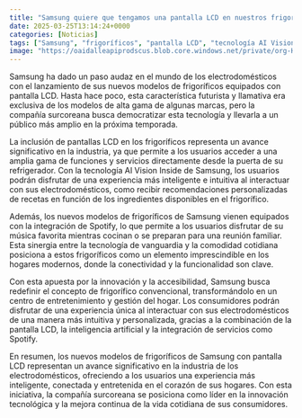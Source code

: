```yaml
---
title: "Samsung quiere que tengamos una pantalla LCD en nuestros frigoríficos - los nuevos modelos llegan con AI Vision Inside y Spotify"
date: 2025-03-25T13:14:24+0000
categories: [Noticias]
tags: ["Samsung", "frigoríficos", "pantalla LCD", "tecnología AI Vision Inside", "Spotify", "hogares modernos", "innovación tecnológica."]
image: "https://oaidalleapiprodscus.blob.core.windows.net/private/org-HKmKxpuNw3Y88lm4EBrIPq0n/user-ZwiCXOggLL8ZNNKE2g7rXFmV/img-pGW2RcgqbYJTZ5Q3famRRGz3.png?st=2025-03-25T12%3A14%3A24Z&se=2025-03-25T14%3A14%3A24Z&sp=r&sv=2024-08-04&sr=b&rscd=inline&rsct=image/png&skoid=d505667d-d6c1-4a0a-bac7-5c84a87759f8&sktid=a48cca56-e6da-484e-a814-9c849652bcb3&skt=2025-03-25T04%3A06%3A38Z&ske=2025-03-26T04%3A06%3A38Z&sks=b&skv=2024-08-04&sig=CHoUL0dcghs9J4/O2r%2BaIJYqt9WR9UH9Mvr55DNsLFU%3D"
---
```


Samsung ha dado un paso audaz en el mundo de los electrodomésticos con el lanzamiento de sus nuevos modelos de frigoríficos equipados con pantalla LCD. Hasta hace poco, esta característica futurista y llamativa era exclusiva de los modelos de alta gama de algunas marcas, pero la compañía surcoreana busca democratizar esta tecnología y llevarla a un público más amplio en la próxima temporada.

La inclusión de pantallas LCD en los frigoríficos representa un avance significativo en la industria, ya que permite a los usuarios acceder a una amplia gama de funciones y servicios directamente desde la puerta de su refrigerador. Con la tecnología AI Vision Inside de Samsung, los usuarios podrán disfrutar de una experiencia más inteligente e intuitiva al interactuar con sus electrodomésticos, como recibir recomendaciones personalizadas de recetas en función de los ingredientes disponibles en el frigorífico.

Además, los nuevos modelos de frigoríficos de Samsung vienen equipados con la integración de Spotify, lo que permite a los usuarios disfrutar de su música favorita mientras cocinan o se preparan para una reunión familiar. Esta sinergia entre la tecnología de vanguardia y la comodidad cotidiana posiciona a estos frigoríficos como un elemento imprescindible en los hogares modernos, donde la conectividad y la funcionalidad son clave.

Con esta apuesta por la innovación y la accesibilidad, Samsung busca redefinir el concepto de frigorífico convencional, transformándolo en un centro de entretenimiento y gestión del hogar. Los consumidores podrán disfrutar de una experiencia única al interactuar con sus electrodomésticos de una manera más intuitiva y personalizada, gracias a la combinación de la pantalla LCD, la inteligencia artificial y la integración de servicios como Spotify.

En resumen, los nuevos modelos de frigoríficos de Samsung con pantalla LCD representan un avance significativo en la industria de los electrodomésticos, ofreciendo a los usuarios una experiencia más inteligente, conectada y entretenida en el corazón de sus hogares. Con esta iniciativa, la compañía surcoreana se posiciona como líder en la innovación tecnológica y la mejora continua de la vida cotidiana de sus consumidores.
    